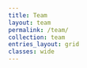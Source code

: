 ```yaml
---
title: Team
layout: team
permalink: /team/
collection: team
entries_layout: grid
classes: wide
---
```

